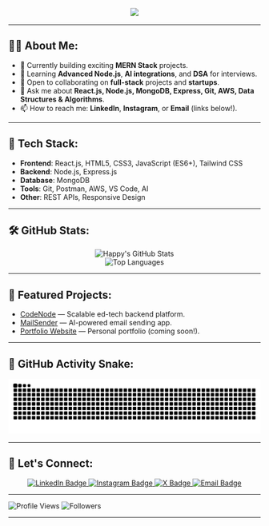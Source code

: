 <p align="center">
  <a href="https://github.com/Happyyadav007">
    <img src="https://readme-typing-svg.herokuapp.com/?lines=Hi%20I'm%20Happy%20Yadav;MERN%20Stack%20Developer;AI%20Enthusiast%20%26%20Open%20Source%20Lover;Building%20Full-Stack%20Apps;Let’s%20Innovate%20Together!&center=true&width=500&height=45">
  </a>
</p>

---

## 🧑‍💻 About Me:

- 🔭 Currently building exciting **MERN Stack** projects.
- 🌱 Learning **Advanced Node.js**, **AI integrations**, and **DSA** for interviews.
- 👯 Open to collaborating on **full-stack** projects and **startups**.
- 💬 Ask me about **React.js, Node.js, MongoDB, Express, Git, AWS, Data Structures & Algorithms**.
- 📫 How to reach me: **LinkedIn**, **Instagram**, or **Email** (links below!).

---

## 🌟 Tech Stack:

- **Frontend**: React.js, HTML5, CSS3, JavaScript (ES6+), Tailwind CSS
- **Backend**: Node.js, Express.js
- **Database**: MongoDB
- **Tools**: Git, Postman, AWS, VS Code, AI
- **Other**: REST APIs, Responsive Design

---

## 🛠️ GitHub Stats:

<p align="center">
  <img src="https://github-readme-stats.vercel.app/api?username=Happyyadav007&show_icons=true&theme=radical" alt="Happy's GitHub Stats" />
  <br/>
  <img src="https://github-readme-stats.vercel.app/api/top-langs/?username=Happyyadav007&layout=compact&theme=radical" alt="Top Languages" />
</p>

---

## 📂 Featured Projects:

- [CodeNode](https://github.com/Happyyadav007/CodeNode) — Scalable ed-tech backend platform.
- [MailSender](https://github.com/Happyyadav007/Ai_powered_email_generator_app) — AI-powered email sending app.
- [Portfolio Website](https://github.com/Happyyadav007/PortfolioWebsite) — Personal portfolio (coming soon!).

---

## 🐍 GitHub Activity Snake:

<p align="center">
  <img src="https://github.com/Happyyadav007/Happyyadav007/blob/output/github-contribution-grid-snake.svg" alt="Snake Animation" />
</p>

---

## 🔗 Let's Connect:

<p align="center">
  <a href="https://linkedin.com/in/happyyadav" target="_blank">
    <img src="https://img.shields.io/badge/LinkedIn-0A66C2?style=for-the-badge&logo=linkedin&logoColor=white" alt="LinkedIn Badge"/>
  </a>
  <a href="https://instagram.com/yadav_happy077" target="_blank">
    <img src="https://img.shields.io/badge/Instagram-E4405F?style=for-the-badge&logo=instagram&logoColor=white" alt="Instagram Badge"/>
  </a>
  <a href="https://x.com/HappyYa59012634" target="_blank">
    <img src="https://img.shields.io/badge/X-000000?style=for-the-badge&logo=x&logoColor=white" alt="X Badge"/>
  </a>
  <a href="mailto:happy.yadav.contact@gmail.com" target="_blank">
    <img src="https://img.shields.io/badge/Gmail-D14836?style=for-the-badge&logo=gmail&logoColor=white" alt="Email Badge"/>
  </a>
</p>

---

![Profile Views](https://komarev.com/ghpvc/?username=Happyyadav007&label=Profile%20views&color=0e75b6&style=flat)
![Followers](https://img.shields.io/github/followers/Happyyadav007?label=Followers&style=social)

---
